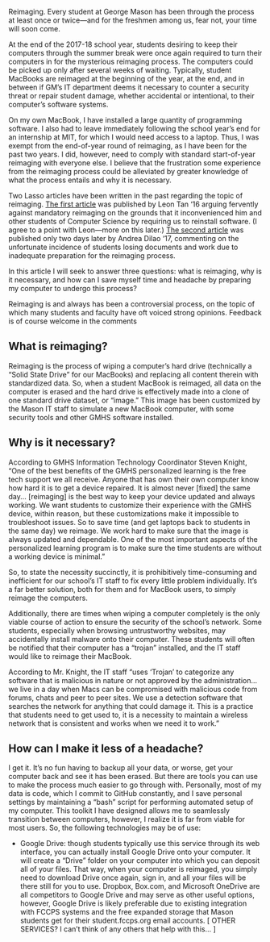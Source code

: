 Reimaging. Every student at George Mason has been through the process at least once or twice—and for the freshmen among us, fear not, your time will soon come.

At the end of the 2017-18 school year, students desiring to keep their computers through the summer break were once again required to turn their computers in for the mysterious reimaging process. The computers could be picked up only after several weeks of waiting. Typically, student MacBooks are reimaged at the beginning of the year, at the end, and in between if GM’s IT department deems it necessary to counter a security threat or repair student damage, whether accidental or intentional, to their computer’s software systems.

On my own MacBook, I have installed a large quantity of programming software. I also had to leave immediately following the school year’s end for an internship at MIT, for which I would need access to a laptop. Thus, I was exempt from the end-of-year round of reimaging, as I have been for the past two years. I did, however, need to comply with standard start-of-year reimaging with everyone else. I believe that the frustration some experience from the reimaging process could be alleviated by greater knowledge of what the process entails and why it is necessary.

Two Lasso articles have been written in the past regarding the topic of reimaging. [The first article](http://www.gmhslasso.org/open-letter-about-laptop-reimaging/) was published by Leon Tan ‘16 arguing fervently against mandatory reimaging on the grounds that it inconvenienced him and other students of Computer Science by requiring us to reinstall software. (I agree to a point with Leon—more on this later.) [The second article](http://www.gmhslasso.org/where-oh-where-did-all-my-docs-go/) was published only two days later by Andrea Dilao ‘17, commenting on the unfortunate incidence of students losing documents and work due to inadequate preparation for the reimaging process.

In this article I will seek to answer three questions: what is reimaging, why is it necessary, and how can I save myself time and headache by preparing my computer to undergo this process?

Reimaging is and always has been a controversial process, on the topic of which many students and faculty have oft voiced strong opinions. Feedback is of course welcome in the comments

## What is reimaging?
Reimaging is the process of wiping a computer’s hard drive (technically a “Solid State Drive” for our MacBooks) and replacing all content therein with standardized data. So, when a student MacBook is reimaged, all data on the computer is erased and the hard drive is effectively made into a clone of one standard drive dataset, or “image.” This image has been customized by the Mason IT staff to simulate a new MacBook computer, with some security tools and other GMHS software installed.

## Why is it necessary?
According to GMHS Information Technology Coordinator Steven Knight, “One of the best benefits of the GMHS personalized learning is the free tech support we all receive. Anyone that has own their own computer know how hard it is to get a device repaired. It is almost never [fixed] the same day... [reimaging] is the best way to keep your device updated and always working. We want students to customize their experience with the GMHS device, within reason, but these customizations make it impossible to troubleshoot issues. So to save time (and get laptops back to students in the same day) we reimage. We work hard to make sure that the image is always updated and dependable. One of the most important aspects of the personalized learning program is to make sure the time students are without a working device is minimal.”

So, to state the necessity succinctly, it is prohibitively time-consuming and inefficient for our school’s IT staff to fix every little problem individually. It’s a far better solution, both for them and for MacBook users, to simply reimage the computers.

Additionally, there are times when wiping a computer completely is the only viable course of action to ensure the security of the school’s network. Some students, especially when browsing untrustworthy websites, may accidentally install malware onto their computer. These students will often be notified that their computer has a “trojan” installed, and the IT staff would like to reimage their MacBook.

According to Mr. Knight, the IT staff “uses ‘Trojan’ to categorize any software that is malicious in nature or not approved by the administration... we live in a day when Macs can be compromised with malicious code from forums, chats and peer to peer sites. We use a detection software that searches the network for anything that could damage it. This is a practice that students need to get used to, it is a necessity to maintain a wireless network that is consistent and works when we need it to work.”

## How can I make it less of a headache?
I get it. It’s no fun having to backup all your data, or worse, get your computer back and see it has been erased. But there are tools you can use to make the process much easier to go through with. Personally, most of my data is code, which I commit to GitHub constantly, and I save personal settings by maintaining a “bash” script for performing automated setup of my computer. This toolkit I have designed allows me to seamlessly transition between computers, however, I realize it is far from viable for most users. So, the following technologies may be of use:
* Google Drive: though students typically use this service through its web interface, you can actually install Google Drive onto your computer. It will create a “Drive” folder on your computer into which you can deposit all of your files. That way, when your computer is reimaged, you simply need to download Drive once again, sign in, and all your files will be there still for you to use. Dropbox, Box.com, and Microsoft OneDrive are all competitors to Google Drive and may serve as other useful options, however, Google Drive is likely preferable due to existing integration with FCCPS systems and the free expanded storage that Mason students get for their student.fccps.org email accounts.
[ OTHER SERVICES? I can’t think of any others that help with this... ]
